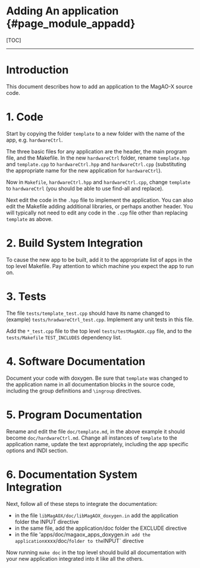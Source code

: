 Adding An application {#page_module_appadd}
==========

[TOC]

------------------------------------------------------------------------

# Introduction

This document describes how to add an application to the MagAO-X source code.

# 1. Code

Start by copying the folder `template` to a new folder with the name of the app, e.g. `hardwareCtrl`.

The three basic files for any application are the header, the main program file, and the Makefile.  In the new `hardwareCtrl` folder, rename `template.hpp` and `template.cpp` to `hardwareCtrl.hpp` and `hardwareCtrl.cpp` (substituting the appropriate name for the new application for `hardwareCtrl`).  

Now in `Makefile`, `hardwareCtrl.hpp` and `hardwareCtrl.cpp`, change `template` to `hardwareCtrl` (you should be able to use find-all and replace).  

Next edit the code in the `.hpp` file to implement the application.  You can also edit the Makefile adding additional libraries, or perhaps another header.  You will typically not need to edit any code in the `.cpp` file other than replacing `template` as above.

# 2. Build System Integration

To cause the new app to be built, add it to the appropriate list of apps in the top level Makefile.  Pay attention to which machine you expect the app to run on.

# 3. Tests

The file `tests/template_test.cpp` should have its name changed to (example) `tests/hradwareCtrl_test.cpp`.  Implement any unit tests in this file.

Add the `*_test.cpp` file to the top level `tests/testMagAOX.cpp` file, and to the `tests/Makefile` `TEST_INCLUDES` dependency list.

# 4. Software Documentation

Document your code with doxygen.  Be sure that `template` was changed to the application name in all documentation blocks in the source code, including the group definitions and `\ingroup` directives.

# 5. Program Documentation

Rename and edit the file `doc/template.md`, in the above example it should become `doc/hardwareCtrl.md`.  Change all instances of `template` to the application name, update the text appropriately, including the app specific options and INDI section.

# 6. Documentation System Integration

Next, follow all of these steps to integrate the documentation:
- in the file `libMagAOX/doc/libMagAOX_doxygen.in` add the application folder the INPUT directive 
- in the same file, add the application/doc folder the EXCLUDE directive
- in the file 'apps/doc/magaox_apps_doxygen.in`  add the application `xxxx/doc/` folder to the `INPUT` directive

Now running `make doc` in the top level should build all documentation with your new application integrated into it like all the others.
